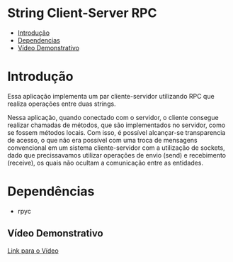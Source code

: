 # String Client-Server RPC

- [Introdução](#Introdução)
- [Dependencias](#Dependências)
- [Vídeo Demonstrativo](#Vídeo-Demonstrativo)

# Introdução

Essa aplicação implementa um par cliente-servidor utilizando RPC que realiza operações entre duas strings.

Nessa aplicação, quando conectado com o servidor, o cliente consegue realizar chamadas de métodos, que são implementados no servidor, como se fossem métodos locais. Com isso, é possível alcançar-se transparencia de acesso, o que não era possível com uma troca de mensagens convencional em um sistema cliente-servidor com a utilização de sockets, dado que precissavamos utilizar operações de envio (send) e recebimento (receive), os quais não ocultam a comunicação entre as entidades.

# Dependências

- rpyc

## Vídeo Demonstrativo

[Link para o Vídeo]()